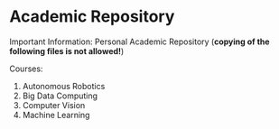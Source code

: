 # Academic Repository

Important Information:
Personal Academic Repository (<b>copying of the following files is not allowed!</b>)

Courses:
1) Autonomous Robotics
2) Big Data Computing
3) Computer Vision
4) Machine Learning
